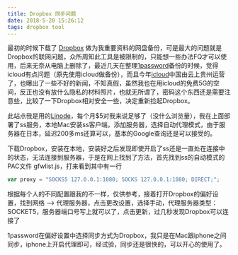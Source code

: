 ```yaml
---
title: Dropbox 同步问题
date: 2018-5-20 15:26:12
tags: dropbox tool
---
```


最初的时候下载了 [Dropbox](https://dropbox.com/) 做为我重要资料的网盘备份，可是最大的问题就是Dropbox的联网问题，众所周知此工具是被限制的，只能想一些办法FQ才可以使用，后来无奈从电脑上删除了，最近几天在整理[1password](http://1password.com)备份的时候，觉得icloud有点问题（原先使用icloud做备份），而且今年[icloud](https://www.icloud.com)中国由云上贵州运营了，也曝出了一些不好的新闻，不知真假，虽然我也在用icloud的免费5G的空间，反正也没有放什么隐私的材料照片，也就无所谓了，密码这个东西还是需要注意些，比较了一下Dropbox相对安全一些，决定重新捡起Dropbox。

此站点我是用的[Linode](https://welcome.linode.com)，每个月$5对我来说足够了（没什么浏览量），我在上面部署了ss服务，本地Mac安装ss客户端，添加服务器，选择自动代理模式，由于服务器在日本，延迟200多ms还算可以，基本的Google查询还是可以接受的。

下载Dropbox，安装在本地，安装好之后发现即使开启了ss还是一直处在连接中的状态，无法连接到服务器，于是在网上找到了方法，首先找到ss的自动模式的PAC文件 gfwlist.js，打来看到其中有一行

```javascript
var proxy = "SOCKS5 127.0.0.1:1080; SOCKS 127.0.0.1:1080; DIRECT;";
```

根据每个人的不同配置跟我的不一样，仅供参考，接着打开Dropbox的偏好设置，找到网络 --> 代理服务器，点击更改设置，选择手动，代理服务器类型：SOCKET5，服务器端口号写上就可以了，点击更新，过几秒发现Dropbox可以连接了

1password在偏好设置中选择同步方式为Dropbox，我只是在Mac跟iphone之间同步，iphone上开启代理即可，经试验，同步还是很快的，可以开心的使用了。
